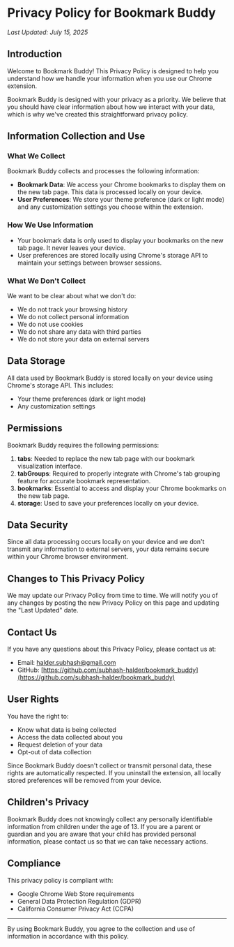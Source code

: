 # Privacy Policy for Bookmark Buddy

_Last Updated: July 15, 2025_

## Introduction

Welcome to Bookmark Buddy! This Privacy Policy is designed to help you understand how we handle your information when you use our Chrome extension.

Bookmark Buddy is designed with your privacy as a priority. We believe that you should have clear information about how we interact with your data, which is why we've created this straightforward privacy policy.

## Information Collection and Use

### What We Collect

Bookmark Buddy collects and processes the following information:

- **Bookmark Data**: We access your Chrome bookmarks to display them on the new tab page. This data is processed locally on your device.
- **User Preferences**: We store your theme preference (dark or light mode) and any customization settings you choose within the extension.

### How We Use Information

- Your bookmark data is only used to display your bookmarks on the new tab page. It never leaves your device.
- User preferences are stored locally using Chrome's storage API to maintain your settings between browser sessions.

### What We Don't Collect

We want to be clear about what we don't do:

- We do not track your browsing history
- We do not collect personal information
- We do not use cookies
- We do not share any data with third parties
- We do not store your data on external servers

## Data Storage

All data used by Bookmark Buddy is stored locally on your device using Chrome's storage API. This includes:

- Your theme preferences (dark or light mode)
- Any customization settings

## Permissions

Bookmark Buddy requires the following permissions:

1. **tabs**: Needed to replace the new tab page with our bookmark visualization interface.
2. **tabGroups**: Required to properly integrate with Chrome's tab grouping feature for accurate bookmark representation.
3. **bookmarks**: Essential to access and display your Chrome bookmarks on the new tab page.
4. **storage**: Used to save your preferences locally on your device.

## Data Security

Since all data processing occurs locally on your device and we don't transmit any information to external servers, your data remains secure within your Chrome browser environment.

## Changes to This Privacy Policy

We may update our Privacy Policy from time to time. We will notify you of any changes by posting the new Privacy Policy on this page and updating the "Last Updated" date.

## Contact Us

If you have any questions about this Privacy Policy, please contact us at:

- Email: [halder.subhash@gmail.com](mailto:halder.subhash@gmail.com)
- GitHub: [https://github.com/subhash-halder/bookmark_buddy](https://github.com/subhash-halder/bookmark_buddy)

## User Rights

You have the right to:

- Know what data is being collected
- Access the data collected about you
- Request deletion of your data
- Opt-out of data collection

Since Bookmark Buddy doesn't collect or transmit personal data, these rights are automatically respected. If you uninstall the extension, all locally stored preferences will be removed from your device.

## Children's Privacy

Bookmark Buddy does not knowingly collect any personally identifiable information from children under the age of 13. If you are a parent or guardian and you are aware that your child has provided personal information, please contact us so that we can take necessary actions.

## Compliance

This privacy policy is compliant with:
- Google Chrome Web Store requirements
- General Data Protection Regulation (GDPR)
- California Consumer Privacy Act (CCPA)

---

By using Bookmark Buddy, you agree to the collection and use of information in accordance with this policy.
